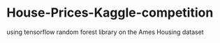 # House-Prices-Kaggle-competition
using tensorflow random forest library on the Ames Housing dataset
